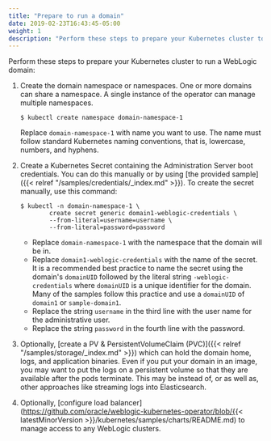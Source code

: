 ```yaml
---
title: "Prepare to run a domain"
date: 2019-02-23T16:43:45-05:00
weight: 1
description: "Perform these steps to prepare your Kubernetes cluster to run a WebLogic domain."
---
```



Perform these steps to prepare your Kubernetes cluster to run a WebLogic domain:

1. Create the domain namespace or namespaces.  One or more domains can share a namespace. A single instance of the operator can manage multiple namespaces.

    ```shell
    $ kubectl create namespace domain-namespace-1
    ```

    Replace `domain-namespace-1` with name you want to use.  The name must follow standard Kubernetes naming conventions, that is, lowercase,
    numbers, and hyphens.

1. Create a Kubernetes Secret containing the Administration Server boot credentials.  You can do this manually or by using
   [the provided sample]({{< relref "/samples/credentials/_index.md" >}}).  To create
   the secret manually, use this command:

    ```shell
    $ kubectl -n domain-namespace-1 \
            create secret generic domain1-weblogic-credentials \
            --from-literal=username=username \
            --from-literal=password=password
    ```

    * Replace `domain-namespace-1` with the namespace that the domain will be in.
    * Replace `domain1-weblogic-credentials` with the name of the secret. It is a recommended best practice to name the secret using the domain's `domainUID` followed by the literal string `-weblogic-credentials` where `domainUID` is a unique identifier for the domain. Many of the samples follow this practice and use a `domainUID` of `domain1` or `sample-domain1`.
    * Replace the string `username` in the third line with the user name for the administrative user.
    * Replace the string `password` in the fourth line with the password.

1. Optionally, [create a PV & PersistentVolumeClaim (PVC)]({{< relref "/samples/storage/_index.md" >}}) which can hold the domain home, logs, and application binaries.
   Even if you put your domain in an image, you may want to put the logs on a persistent volume so that they are available after the pods terminate.
   This may be instead of, or as well as, other approaches like streaming logs into Elasticsearch.
1. Optionally, [configure load balancer](https://github.com/oracle/weblogic-kubernetes-operator/blob/{{< latestMinorVersion >}}/kubernetes/samples/charts/README.md) to manage access to any WebLogic clusters.
